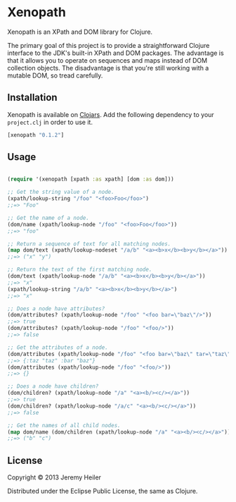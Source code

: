# Xenopath

Xenopath is an XPath and DOM library for Clojure.

The primary goal of this project is to provide a straightforward
Clojure interface to the JDK's built-in XPath and DOM packages. The
advantage is that it allows you to operate on sequences and maps
instead of DOM collection objects. The disadvantage is that you're
still working with a mutable DOM, so tread carefully.

## Installation

Xenopath is available on [Clojars](https://clojars.org/xenopath). Add
the following dependency to your `project.clj` in order to use it.

```clojure
[xenopath "0.1.2"]
```

## Usage

```clojure

(require '(xenopath [xpath :as xpath] [dom :as dom]))

;; Get the string value of a node.
(xpath/lookup-string "/foo" "<foo>Foo</foo>")
;;=> "Foo"

;; Get the name of a node.
(dom/name (xpath/lookup-node "/foo" "<foo>Foo</foo>"))
;;=> "foo"

;; Return a sequence of text for all matching nodes.
(map dom/text (xpath/lookup-nodeset "/a/b" "<a><b>x</b><b>y</b></a>"))
;;=> ("x" "y")

;; Return the text of the first matching node.
(dom/text (xpath/lookup-node "/a/b" "<a><b>x</b><b>y</b></a>"))
;;=> "x"
(xpath/lookup-string "/a/b" "<a><b>x</b><b>y</b></a>")
;;=> "x"

;; Does a node have attributes?
(dom/attributes? (xpath/lookup-node "/foo" "<foo bar=\"baz\"/>"))
;;=> true
(dom/attributes? (xpath/lookup-node "/foo" "<foo/>"))
;;=> false

;; Get the attributes of a node.
(dom/attributes (xpath/lookup-node "/foo" "<foo bar=\"baz\" tar=\"taz\"/>"))
;;=> {:taz "taz" :bar "baz"}
(dom/attributes (xpath/lookup-node "/foo" "<foo/>"))
;;=> {}

;; Does a node have children?
(dom/children? (xpath/lookup-node "/a" "<a><b/><c/></a>"))
;;=> true
(dom/children? (xpath/lookup-node "/a/c" "<a><b/><c/></a>"))
;;=> false

;; Get the names of all child nodes.
(map dom/name (dom/children (xpath/lookup-node "/a" "<a><b/><c/></a>")))
;;=> ("b" "c")
```

## License

Copyright © 2013 Jeremy Heiler

Distributed under the Eclipse Public License, the same as Clojure.
